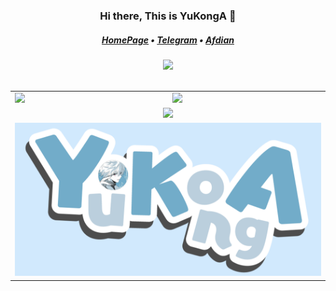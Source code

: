 <h3 align="center">Hi there, This is YuKongA 👋</h3>

<h5 align="center">
  <a href="https://yukonga.top/">HomePage</a> • <a href="https://t.me/YuKongA13579">Telegram</a> •  <a href="https://afdian.com/a/YuKongA">Afdian</a>
</h5>

<div align="center">
  <img src='https://profile-counter.glitch.me/YuKongA/count.svg'/>
</div><br />

<table width="100%" align="center">
  <tr>
    <td><a href="https://github.com/YuKongA">
        <picture>
          <source
            srcset="https://github-readme-stats-one-bice.vercel.app/api?username=YuKongA&show_icons=true&hide_border=true&bg_color=00000000&theme=dark&role=OWNER,ORGANIZATION_MEMBER,COLLABORATOR"
            height="200" media="(prefers-color-scheme: dark)" />
          <source
            srcset="https://github-readme-stats-one-bice.vercel.app/api?username=YuKongA&show_icons=true&hide_border=true&bg_color=00000000&role=OWNER,ORGANIZATION_MEMBER,COLLABORATOR"
            height="200" media="(prefers-color-scheme: light), (prefers-color-scheme: no-preference)" />
          <img
            src="https://github-readme-stats-one-bice.vercel.app/api?username=YuKongA&show_icons=true&hide_border=true&role=OWNER,ORGANIZATION_MEMBER,COLLABORATOR"
            height="200" />
        </picture>
      </a>
    </td>
    <td><a href="https://github.com/YuKongA">
        <picture height="200">
          <source
            srcset="https://github-readme-stats-one-bice.vercel.app/api/top-langs/?username=YuKongA&hide_border=true&layout=compact&langs_count=6&bg_color=00000000&theme=dark"
            height="200" media="(prefers-color-scheme: dark)" />
          <source
            srcset="hhttps://github-readme-stats-one-bice.vercel.app/api/top-langs/?username=YuKongA&hide_border=true&layout=compact&langs_count=6&bg_color=00000000"
            height="200" media="(prefers-color-scheme: light), (prefers-color-scheme: no-preference)" />
          <img
            src="https://github-readme-stats-one-bice.vercel.app/api/top-langs/?username=Konano&hide_border=true&layout=compact&langs_count=6"
            height="200" />
        </picture>
      </a>
    </td>
  </tr>
  <tr>
    <td colspan="2" align="center"><a href="https://github.com/YuKongA">
        <picture>
          <source
            srcset="https://github-profile-trophy.vercel.app/?username=YuKongA&row=1&margin-w=15&no-bg=true&no-frame=true&theme=onestar"
            media="(prefers-color-scheme: dark)" />
          <source
            srcset="https://github-profile-trophy.vercel.app/?username=YuKongA&row=1&margin-w=15&no-bg=true&no-frame=true"
            media="(prefers-color-scheme: light), (prefers-color-scheme: no-preference)" />
          <img src="https://github-profile-trophy.vercel.app/?username=YuKongA&row=1&margin-w=15&no-bg=true&no-frame=true" />
        </picture>
      </a>
    </td>
  </tr>
  <tr>
    <td colspan="2" align="center"><a href="https://github.com/YuKongA">
        <img src="https://github.com/YuKongA/YuKongA/blob/main/res/YuKongA.png?raw=true" />
        </picture>
      </a>
  </tr>
</table>
